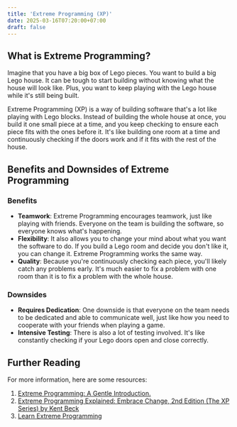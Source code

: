 ```yaml
---
title: 'Extreme Programming (XP)'
date: 2025-03-16T07:20:00+07:00
draft: false
---
```


## What is Extreme Programming?

Imagine that you have a big box of Lego pieces. You want to build a big Lego house. It can be tough to start building without knowing what the house will look like. Plus, you want to keep playing with the Lego house while it's still being built.

Extreme Programming (XP) is a way of building software that's a lot like playing with Lego blocks. Instead of building the whole house at once, you build it one small piece at a time, and you keep checking to ensure each piece fits with the ones before it. It's like building one room at a time and continuously checking if the doors work and if it fits with the rest of the house.

## Benefits and Downsides of Extreme Programming

### Benefits

- **Teamwork**: Extreme Programming encourages teamwork, just like playing with friends. Everyone on the team is building the software, so everyone knows what's happening.
- **Flexibility**: It also allows you to change your mind about what you want the software to do. If you build a Lego room and decide you don't like it, you can change it. Extreme Programming works the same way.
- **Quality**: Because you're continuously checking each piece, you'll likely catch any problems early. It's much easier to fix a problem with one room than it is to fix a problem with the whole house.

### Downsides

- **Requires Dedication**: One downside is that everyone on the team needs to be dedicated and able to communicate well, just like how you need to cooperate with your friends when playing a game.
- **Intensive Testing**: There is also a lot of testing involved. It's like constantly checking if your Lego doors open and close correctly.

## Further Reading

For more information, here are some resources:

1. [Extreme Programming: A Gentle Introduction.](http://www.extremeprogramming.org/)
2. [Extreme Programming Explained: Embrace Change, 2nd Edition (The XP Series) by Kent Beck](https://www.amazon.com/Extreme-Programming-Explained-Embrace-Change/dp/0321278658)
3. [Learn Extreme Programming](https://www.tutorialspoint.com/extreme_programming/index.htm)
